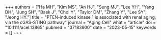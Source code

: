 +++
authors = ["Ha MH", "Kim MS", "An HJ", "Sung MJ", "Lee YH", "Yang DH", "Jung SH", "Baek J", "Choi Y", "Taylor DM", "Zhang Y", "Lee SY", "Jeong HY."]
title = "PTEN-induced kinase 1 is associated with renal aging, via the cGAS-STING pathway"
journal = "Aging Cell"
what = "article"
doi = "10.1111/acel.13865"
pubmed = "37183600"
date = "2023-05-15"
keywords = []
+++

